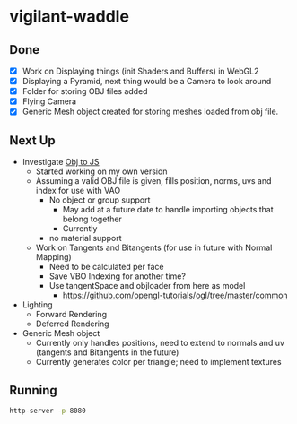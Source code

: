 # vigilant-waddle
## Done
- [x] Work on Displaying things (init Shaders and Buffers) in WebGL2
- [x] Displaying a Pyramid, next thing would be a Camera to look around
- [x] Folder for storing OBJ files added
- [x] Flying Camera
- [x] Generic Mesh object created for storing meshes loaded from obj file.

## Next Up
- Investigate [Obj to JS](https://github.com/chrispalazzolo/objtojs/blob/master/index.js)
	- Started working on my own version
	- Assuming a valid OBJ file is given, fills position, norms, uvs and index for use with VAO
		- No object or group support
			- May add at a future date to handle importing objects that belong together
			- Currently
		- no material support
	- Work on Tangents and Bitangents (for use in future with Normal Mapping)
		- Need to be calculated per face
		- Save VBO Indexing for another time?
		- Use tangentSpace and objloader from here as model
			- https://github.com/opengl-tutorials/ogl/tree/master/common
- Lighting
	- Forward Rendering
	- Deferred Rendering
- Generic Mesh object
	- Currently only handles positions, need to extend to normals and uv (tangents and Bitangents in the future)
	- Currently generates color per triangle; need to implement textures

## Running
```bash
http-server -p 8080
```
